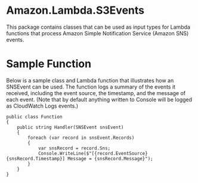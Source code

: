 # Amazon.Lambda.S3Events

This package contains classes that can be used as input types for Lambda functions that process Amazon Simple Notification Service (Amazon SNS) events. 

# Sample Function

Below is a sample class and Lambda function that illustrates how an SNSEvent can be used. The function logs a summary of the events it received, including the event source, the timestamp, and the message of each event. (Note that by default anything written to Console will be logged as CloudWatch Logs events.)

```
public class Function
{
    public string Handler(SNSEvent snsEvent)
    {
        foreach (var record in snsEvent.Records)
        {
            var snsRecord = record.Sns;
            Console.WriteLine($"[{record.EventSource} {snsRecord.Timestamp}] Message = {snsRecord.Message}");
        }
    }
}
```